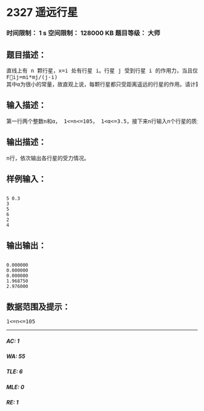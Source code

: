# 2327 遥远行星   
### 时间限制： 1 s     空间限制： 128000 KB     题目等级： 大师  
## 题目描述：  

<pre>
直线上有 n 颗行星，x=i 处有行星 i。行星 j 受到行星 i 的作用力，当且仅当i<=αj，此时 j 受作用力的大小为：   
Fij=mi*mj/(j-i)
其中α为很小的常量，故直观上说，每颗行星都只受距离遥远的行星的作用。请计算每颗行星的受力。
</pre>
  
  
## 输入描述：  

<pre>
第一行两个整数n和α， 1<=n<=105， 1<α<=3.5，接下来n行输入n个行星的质量mi，保证0<=mi<=107.
</pre>
  
  
## 输出描述：  

<pre>
n行，依次输出各行星的受力情况。
</pre>
  
  
## 样例输入：  

<pre><code>
5 0.3   
3   
5   
6   
2   
4
</code></pre>
  
  
## 输出输出：  

<pre><code>
0.000000   
0.000000   
0.000000   
1.968750   
2.976000
</code></pre>
  
  
## 数据范围及提示：  

<pre>
1<=n<=105
</pre>
  
  
***  

##### AC: 1  
##### WA: 55  
##### TLE: 6  
##### MLE: 0  
##### RE: 1  
